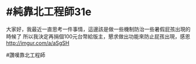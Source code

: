 # #純靠北工程師31e


大家好，我最近一直思考一件事情，這邊該是做一些機制防治一些暑假屁孩出現的時候了
所以我決定再捐個100元台幣給版主，懇求做出功能來防止屁孩出現，感恩
http://imgur.com/a/aSgSH


#讚嘆靠北工程師
